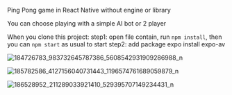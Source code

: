 Ping Pong game in React Native without engine or library

You can choose playing with a simple AI bot or 2 player

When you clone this project: 
    step1: open file contain, run `npm install`, then you can `npm start` as usual to start
    step2: add package
        expo install expo-av

![184726783_983732645787386_5608542931909286988_n](https://user-images.githubusercontent.com/79790753/118364780-1ece8300-b5c4-11eb-971f-101abdfbe118.jpg)


![185782586_4127156040731443_1196574761689059879_n](https://user-images.githubusercontent.com/79790753/118364789-22620a00-b5c4-11eb-89a7-37d00177c1ef.jpg)


![186528952_211289033921410_529395707149234431_n](https://user-images.githubusercontent.com/79790753/118364797-29891800-b5c4-11eb-865c-98504c242690.jpg)

